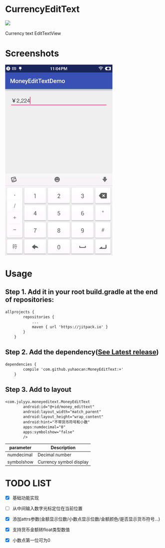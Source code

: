 ﻿# CurrencyEditText
[![](https://jitpack.io/v/yuhaocan/MoneyEditText.svg)](https://jitpack.io/#yuhaocan/CurrencyEditText)
>
Currency text EditTextView

# Screenshots
![image](2016-07-21-11mzresult.gif)

# Usage
## Step 1. Add it in your root build.gradle at the end of repositories:

```
allprojects {
		repositories {
			...
			maven { url 'https://jitpack.io' }
		}
	}
```
## Step 2. Add the dependency([See Latest release](https://jitpack.io/#yuhaocan/MoneyEditText/0.1702192314))
```
dependencies {
		compile 'com.github.yuhaocan:MoneyEditText:+'
	}
```
## Step 3. Add to layout
```
<com.julyyu.moneyeditext.MoneyEditText
        android:id="@+id/money_edittext"
        android:layout_width="match_parent"
        android:layout_height="wrap_content"
        android:hint="不带货币符号和小数"
        apps:numdecimal="0"
        apps:symbolshow="false"
        />
``` 
parameter | Description
----------|------------
numdecimal | Decimal number
symbolshow | Currency symbol display
## 
# TODO LIST
- [x] 基础功能实现
- [ ] 从中间输入数字光标定位在当前位置
- [x] 添加attrs参数(金额显示位数/小数点显示位数/金额颜色/是否显示货币符号...)
- [x] 支持货币金额转float类型数值
- [x] 小数点第一位可为0

